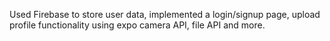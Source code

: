 Used Firebase to store user data, implemented a login/signup page, upload profile functionality using expo camera API, file API and more.
